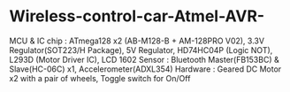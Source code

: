 # Wireless-control-car-Atmel-AVR-

MCU & IC chip : ATmega128 x2 (AB-M128-B + AM-128PRO V02), 3.3V Regulator(SOT223/H Package), 5V Regulator, HD74HC04P (Logic NOT), L293D (Motor Driver IC), LCD 1602 
Sensor : Bluetooth Master(FB153BC) & Slave(HC-06C) x1, Accelerometer(ADXL354) 
Hardware : Geared DC Motor x2 with a pair of wheels, Toggle switch for On/Off
